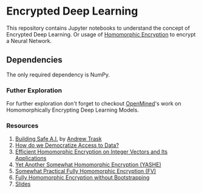 # Encrypted Deep Learning
This repository contains Jupyter notebooks to understand the concept of Encrypted Deep Learning. 
Or usage of [Homomorphic Encryption](https://www.wired.com/2014/11/hacker-lexicon-homomorphic-encryption/) to encrypt a Neural Network.


## Dependencies
The only required dependency is NumPy.

### Futher Exploration
For further exploration don't forget to checkout [OpenMined](https://github.com/OpenMined)'s work on Homomorphically Encrypting Deep Learning Models.

### Resources
1. [Building Safe A.I.](http://iamtrask.github.io/2017/03/17/safe-ai/) by [Andrew Trask](https://github.com/iamtrask)
2. [How do we Democratize Access to Data?](https://youtu.be/HAC6sqq7_-U)
3. [Efficient Homomorphic Encryption on Integer Vectors and Its Applications](http://www.rle.mit.edu/sia/wp-content/uploads/2015/04/2014-zhou-wornell-ita.pdf)
4. [Yet Another Somewhat Homomorphic Encryption (YASHE)](https://eprint.iacr.org/2013/075.pdf)
5. [Somewhat Practical Fully Homomorphic Encryption (FV)](https://pdfs.semanticscholar.org/531f/8e756ea280f093138788ee896b3fa8ca085a.pdf)
6. [Fully Homomorphic Encryption without Bootstrapping](http://eprint.iacr.org/2011/277.pdf)
7. [Slides](https://slides.com/piyushmalhotra/encrypted-deep-learning/)